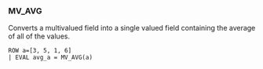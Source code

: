 <!--
This is generated by ESQL’s AbstractFunctionTestCase. Do no edit it. See ../README.md for how to regenerate it.
-->

### MV_AVG
Converts a multivalued field into a single valued field containing the average of all of the values.

```esql
ROW a=[3, 5, 1, 6]
| EVAL avg_a = MV_AVG(a)
```
